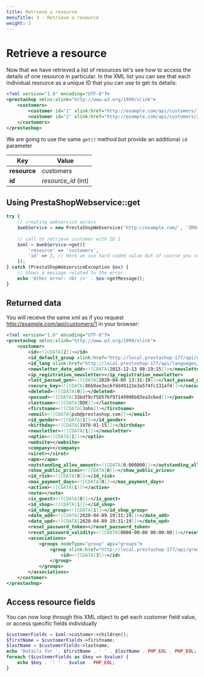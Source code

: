 ```yaml
---
title: Retrieve a resource
menuTitle: 3 - Retrieve a resource
weight: 3
---
```


# Retrieve a resource

Now that we have retrieved a list of resources let's see how to access the details of one resource in particular. In the XML list you can see that each individual resource as a unique ID that you can use to get its details:

```xml
<?xml version="1.0" encoding="UTF-8"?>
<prestashop xmlns:xlink="http://www.w3.org/1999/xlink">
    <customers>
        <customer id="1" xlink:href="http://example.com/api/customers/1"/>
        <customer id="2" xlink:href="http://example.com/api/customers/2"/>
    </customers>
</prestashop>
```

We are going to use the same `get()` method but provide an additional `id` parameter

| Key          | Value               |
|--------------|---------------------|
| **resource** | customers           |
| **id**       | *resource_id* (int) |

## Using PrestaShopWebservice::get

```php
try {
    // creating webservice access
    $webService = new PrestaShopWebservice('http://example.com/', 'ZR92FNY5UFRERNI3O9Z5QDHWKTP3YIIT', false);
 
    // call to retrieve customer with ID 2
    $xml = $webService->get([
        'resource' => 'customers',
        'id' => 2, // Here we use hard coded value but of course you could get this ID from a request parameter or anywhere else
    ]);
} catch (PrestaShopWebserviceException $ex) {
    // Shows a message related to the error
    echo 'Other error: <br />' . $ex->getMessage();
}
```

## Returned data

You will receive the same xml as if you request http://example.com/api/customers/1 in your browser:

```xml
<?xml version="1.0" encoding="UTF-8"?>
<prestashop xmlns:xlink="http://www.w3.org/1999/xlink">
    <customer>
        <id><![CDATA[2]]></id>
        <id_default_group xlink:href="http://local.prestashop-177/api/groups/3"><![CDATA[3]]></id_default_group>
        <id_lang xlink:href="http://local.prestashop-177/api/languages/1"><![CDATA[1]]></id_lang>
        <newsletter_date_add><![CDATA[2013-12-13 08:19:15]]></newsletter_date_add>
        <ip_registration_newsletter></ip_registration_newsletter>
        <last_passwd_gen><![CDATA[2020-04-09 13:31:19]]></last_passwd_gen>
        <secure_key><![CDATA[86b9ae3ec67dd49122e3a574fc131af4]]></secure_key>
        <deleted><![CDATA[0]]></deleted>
        <passwd><![CDATA[33bdf9cf5657bf97149906b83ea3c6ed]]></passwd>
        <lastname><![CDATA[DOE]]></lastname>
        <firstname><![CDATA[John]]></firstname>
        <email><![CDATA[pub@prestashop.com]]></email>
        <id_gender><![CDATA[1]]></id_gender>
        <birthday><![CDATA[1970-01-15]]></birthday>
        <newsletter><![CDATA[1]]></newsletter>
        <optin><![CDATA[1]]></optin>
        <website></website>
        <company></company>
        <siret></siret>
        <ape></ape>
        <outstanding_allow_amount><![CDATA[0.000000]]></outstanding_allow_amount>
        <show_public_prices><![CDATA[0]]></show_public_prices>
        <id_risk><![CDATA[0]]></id_risk>
        <max_payment_days><![CDATA[0]]></max_payment_days>
        <active><![CDATA[1]]></active>
        <note></note>
        <is_guest><![CDATA[0]]></is_guest>
        <id_shop><![CDATA[1]]></id_shop>
        <id_shop_group><![CDATA[1]]></id_shop_group>
        <date_add><![CDATA[2020-04-09 19:31:19]]></date_add>
        <date_upd><![CDATA[2020-04-09 19:31:19]]></date_upd>
        <reset_password_token></reset_password_token>
        <reset_password_validity><![CDATA[0000-00-00 00:00:00]]></reset_password_validity>
        <associations>
            <groups nodeType="group" api="groups">
                <group xlink:href="http://local.prestashop-177/api/groups/3">
                    <id><![CDATA[3]]></id>
                </group>
            </groups>
        </associations>
    </customer>
</prestashop>
```

## Access resource fields

You can now loop through this XML object to get each customer field value, or access specific fields individually

```php
$customerFields = $xml->customer->children();
$firstName = $customerFields->firstname;
$lastName = $customerFields->lastname;
echo 'Details for '. $firstName . ' ' . $lastName . PHP_EOL . PHP_EOL;
foreach ($customerFields as $key => $value) {
    echo $key . ': ' . $value . PHP_EOL;
}
```

